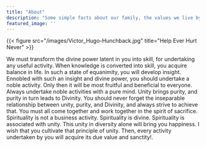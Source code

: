 ```yaml
---
title: "About"
description: "Some simple facts about our family, the values we live by and our perception of life in general"
featured_image: ''
---
```

{{< figure src="/images/Victor_Hugo-Hunchback.jpg" title="Help Ever Hurt Never" >}}

We must transform the divine power latent in you into skill, for undertaking any useful activity. When knowledge is converted into skill, you acquire balance in life. In such a state of equanimity, you will develop insight. Ennobled with such an insight and divine power, you should undertake a noble activity. Only then it will be most fruitful and beneficial to everyone. Always undertake noble activities with a pure mind. Unity brings purity, and purity in turn leads to Divinity. You should never forget the inseparable relationship between unity, purity, and Divinity, and always strive to achieve that. You must all come together and work together in the spirit of sacrifice. Spirituality is not a business activity. Spirituality is divine. Spirituality is associated with unity. This unity in diversity alone will bring you happiness. I wish that you cultivate that principle of unity. Then, every activity undertaken by you will acquire its due value and sanctity!.
